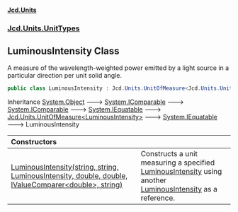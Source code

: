#### [Jcd.Units](index.md 'index')
### [Jcd.Units.UnitTypes](Jcd.Units.UnitTypes.md 'Jcd.Units.UnitTypes')

## LuminousIntensity Class

A measure of the wavelength-weighted power emitted by a light source in a particular direction per unit solid angle.

```csharp
public class LuminousIntensity : Jcd.Units.UnitOfMeasure<Jcd.Units.UnitTypes.LuminousIntensity>
```

Inheritance [System.Object](https://docs.microsoft.com/en-us/dotnet/api/System.Object 'System.Object') &#129106; [System.IComparable](https://docs.microsoft.com/en-us/dotnet/api/System.IComparable 'System.IComparable') &#129106; [System.IComparable](https://docs.microsoft.com/en-us/dotnet/api/System.IComparable 'System.IComparable') &#129106; [System.IEquatable](https://docs.microsoft.com/en-us/dotnet/api/System.IEquatable 'System.IEquatable') &#129106; [Jcd.Units.UnitOfMeasure&lt;](UnitOfMeasure_TUnit_.md 'Jcd.Units.UnitOfMeasure<TUnit>')[LuminousIntensity](LuminousIntensity.md 'Jcd.Units.UnitTypes.LuminousIntensity')[&gt;](UnitOfMeasure_TUnit_.md 'Jcd.Units.UnitOfMeasure<TUnit>') &#129106; [System.IEquatable](https://docs.microsoft.com/en-us/dotnet/api/System.IEquatable 'System.IEquatable') &#129106; LuminousIntensity

| Constructors | |
| :--- | :--- |
| [LuminousIntensity(string, string, LuminousIntensity, double, double, IValueComparer&lt;double&gt;, string)](LuminousIntensity..ctor.iCDM56WwvAE6acPuJl6wkg.md 'Jcd.Units.UnitTypes.LuminousIntensity.LuminousIntensity(string, string, Jcd.Units.UnitTypes.LuminousIntensity, double, double, Jcd.Units.IValueComparer<double>, string)') | Constructs a unit measuring a specified [LuminousIntensity](LuminousIntensity.md 'Jcd.Units.UnitTypes.LuminousIntensity') using another<br/>[LuminousIntensity](LuminousIntensity.md 'Jcd.Units.UnitTypes.LuminousIntensity') as a reference. |
